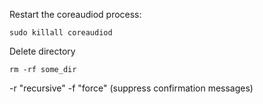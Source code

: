 Restart the coreaudiod process:

`sudo killall coreaudiod`


Delete directory

`rm -rf some_dir`

-r "recursive" -f "force" (suppress confirmation messages)